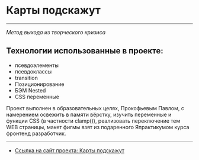 # Карты подскажут
***
_Метод выхода из творческого кризиса_

## __Технологии использованные в проекте:__

* псевдоэлементы
* псевдоклассы
* transition
* Позиционирование
* БЭМ Nested
* CSS переменные


Проект выполнен в образовательных целях, Прокофьевым Павлом,
c намерением освежить в памяти вёрстку, изучить переменные и функции CSS (в частности clamp()), реализовать переключение тем WEB страницы, макет фигмы взят из подаренного Япрактикумом курса фронтенд разработчик.

***

* [Ссылка на сайт проекта: Карты подскажут]() 
